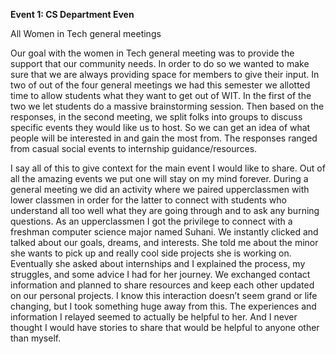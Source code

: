 **Event 1: CS Department Even**

All Women in Tech general meetings 


Our goal with the women in Tech general meeting was to provide the support that our community needs. In order to do so we wanted to make sure that we are always providing space for members to give their input. In two of out of the four general meetings we had this semester we allotted time to allow students what they want to get out of WIT. In the first of the two we let students do a massive brainstorming session. Then based on the responses, in the second meeting, we split folks into groups to discuss specific events they would like us to host. So we can get an idea of what people will be interested in and gain the most from. The responses ranged from casual social events to internship guidance/resources. 

I say all of this to give context for the main event I would like to share. Out of all the amazing events we put one will stay on my mind forever. During a general meeting we did an activity where we paired upperclassmen with lower classmen in order for the latter to connect with students who understand all too well what they are going through and to ask any burning questions. As an upperclassmen I got the privilege to connect with a freshman computer science major named Suhani. We instantly clicked and talked about our goals, dreams, and interests. She told me about the minor she wants to pick up and really cool side projects she is working on. Eventually she asked about internships and I explained the process, my struggles, and some advice I had for her journey. We exchanged contact information and planned to share resources and keep each other updated on our personal projects. I know this interaction doesn’t seem grand or life changing, but I took something huge away from this. The experiences and information I relayed seemed to actually be helpful to her. 
And I never thought I would have stories to share that would be helpful to anyone other than myself. 
